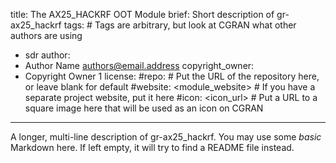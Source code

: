 title: The AX25_HACKRF OOT Module
brief: Short description of gr-ax25_hackrf
tags: # Tags are arbitrary, but look at CGRAN what other authors are using
  - sdr
author:
  - Author Name <authors@email.address>
copyright_owner:
  - Copyright Owner 1
license:
#repo: # Put the URL of the repository here, or leave blank for default
#website: <module_website> # If you have a separate project website, put it here
#icon: <icon_url> # Put a URL to a square image here that will be used as an icon on CGRAN
---
A longer, multi-line description of gr-ax25_hackrf.
You may use some *basic* Markdown here.
If left empty, it will try to find a README file instead.
